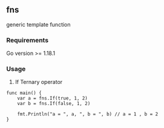 ## fns

generic template function

### Requirements
Go version >= 1.18.1

### Usage

1. If Ternary operator
```
func main() {
    var a = fns.If(true, 1, 2)
    var b = fns.If(false, 1, 2)

    fmt.Println("a = ", a, ", b = ", b) // a = 1 , b = 2
}
```
